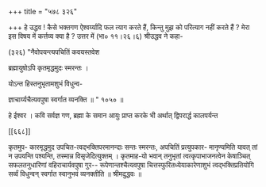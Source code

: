 +++
title = "५७८ ३२६"

+++
हे उद्धव ! कैसे भक्तगण ऐश्वर्य्यादि फल त्याग करते हैं, किन्तु मुझ को परित्याग नहीं करते हैं ? मेरा इस विषय में कर्त्तव्य क्या है ? उत्तर में (भा० ११।२६।६) श्रीउद्धव ने कहा- 

(३२६) "नैवोपयन्त्यपचितिं कवयस्तवेश 

ब्रह्मायुषोऽपि कृतमृद्धमुदः स्मरन्तः । 

योऽन्त हिस्तनुभृतामशुभं विधुन्व- 

ज्ञाचार्य्यचैत्यवपुषा स्वर्गात व्यनक्ति ॥ " १०५० ॥ 

हे ईश्वर । कवि सर्वज्ञ गण, ब्रह्मा के समान आयुः प्राप्त करके भी अर्थात् द्विपरार्द्ध कालपर्यन्त 

[[६६८]] 

कृतमुप- कारमृद्धमुद उपचित-त्वद्भक्तिपरमानन्दाः सन्तः स्मरन्तः, अपचितिं प्रत्युपकार- मानृण्यमिति यावत् तां न उपयन्ति पश्यन्ति, तस्मान्न विसृजेदित्युक्तम् । कृतमाह-यो भवान् तनुभृतां त्वत्कृपाभाजनत्वेन केषाञ्चित् सफलतनुधारिणां वहिराचार्यवपुषा गुर-- रूपेणान्तश्चैत्यवपुषा चित्तस्फुरितध्येयाकारेणाशुभं त्वद्भक्तिप्रतियोगि सर्व्वं विधुन्वन् स्वर्गात स्वानुभवं व्यनक्तीति ॥ श्रीमदुद्धवः ॥ 
